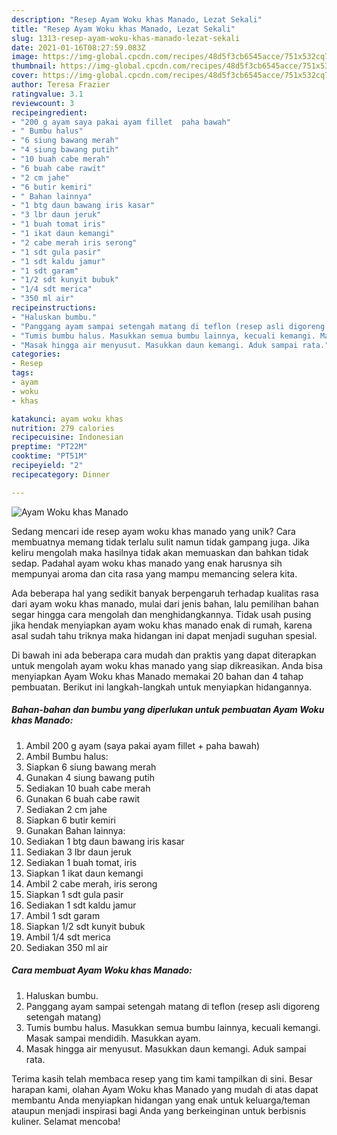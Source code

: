 ```yaml
---
description: "Resep Ayam Woku khas Manado, Lezat Sekali"
title: "Resep Ayam Woku khas Manado, Lezat Sekali"
slug: 1313-resep-ayam-woku-khas-manado-lezat-sekali
date: 2021-01-16T08:27:59.083Z
image: https://img-global.cpcdn.com/recipes/48d5f3cb6545acce/751x532cq70/ayam-woku-khas-manado-foto-resep-utama.jpg
thumbnail: https://img-global.cpcdn.com/recipes/48d5f3cb6545acce/751x532cq70/ayam-woku-khas-manado-foto-resep-utama.jpg
cover: https://img-global.cpcdn.com/recipes/48d5f3cb6545acce/751x532cq70/ayam-woku-khas-manado-foto-resep-utama.jpg
author: Teresa Frazier
ratingvalue: 3.1
reviewcount: 3
recipeingredient:
- "200 g ayam saya pakai ayam fillet  paha bawah"
- " Bumbu halus"
- "6 siung bawang merah"
- "4 siung bawang putih"
- "10 buah cabe merah"
- "6 buah cabe rawit"
- "2 cm jahe"
- "6 butir kemiri"
- " Bahan lainnya"
- "1 btg daun bawang iris kasar"
- "3 lbr daun jeruk"
- "1 buah tomat iris"
- "1 ikat daun kemangi"
- "2 cabe merah iris serong"
- "1 sdt gula pasir"
- "1 sdt kaldu jamur"
- "1 sdt garam"
- "1/2 sdt kunyit bubuk"
- "1/4 sdt merica"
- "350 ml air"
recipeinstructions:
- "Haluskan bumbu."
- "Panggang ayam sampai setengah matang di teflon (resep asli digoreng setengah matang)"
- "Tumis bumbu halus. Masukkan semua bumbu lainnya, kecuali kemangi. Masak sampai mendidih. Masukkan ayam."
- "Masak hingga air menyusut. Masukkan daun kemangi. Aduk sampai rata."
categories:
- Resep
tags:
- ayam
- woku
- khas

katakunci: ayam woku khas 
nutrition: 279 calories
recipecuisine: Indonesian
preptime: "PT22M"
cooktime: "PT51M"
recipeyield: "2"
recipecategory: Dinner

---
```



![Ayam Woku khas Manado](https://img-global.cpcdn.com/recipes/48d5f3cb6545acce/751x532cq70/ayam-woku-khas-manado-foto-resep-utama.jpg)

Sedang mencari ide resep ayam woku khas manado yang unik? Cara membuatnya memang tidak terlalu sulit namun tidak gampang juga. Jika keliru mengolah maka hasilnya tidak akan memuaskan dan bahkan tidak sedap. Padahal ayam woku khas manado yang enak harusnya sih mempunyai aroma dan cita rasa yang mampu memancing selera kita.



Ada beberapa hal yang sedikit banyak berpengaruh terhadap kualitas rasa dari ayam woku khas manado, mulai dari jenis bahan, lalu pemilihan bahan segar hingga cara mengolah dan menghidangkannya. Tidak usah pusing jika hendak menyiapkan ayam woku khas manado enak di rumah, karena asal sudah tahu triknya maka hidangan ini dapat menjadi suguhan spesial.


Di bawah ini ada beberapa cara mudah dan praktis yang dapat diterapkan untuk mengolah ayam woku khas manado yang siap dikreasikan. Anda bisa menyiapkan Ayam Woku khas Manado memakai 20 bahan dan 4 tahap pembuatan. Berikut ini langkah-langkah untuk menyiapkan hidangannya.

<!--inarticleads1-->

##### Bahan-bahan dan bumbu yang diperlukan untuk pembuatan Ayam Woku khas Manado:

1. Ambil 200 g ayam (saya pakai ayam fillet + paha bawah)
1. Ambil  Bumbu halus:
1. Siapkan 6 siung bawang merah
1. Gunakan 4 siung bawang putih
1. Sediakan 10 buah cabe merah
1. Gunakan 6 buah cabe rawit
1. Sediakan 2 cm jahe
1. Siapkan 6 butir kemiri
1. Gunakan  Bahan lainnya:
1. Sediakan 1 btg daun bawang iris kasar
1. Sediakan 3 lbr daun jeruk
1. Sediakan 1 buah tomat, iris
1. Siapkan 1 ikat daun kemangi
1. Ambil 2 cabe merah, iris serong
1. Siapkan 1 sdt gula pasir
1. Sediakan 1 sdt kaldu jamur
1. Ambil 1 sdt garam
1. Siapkan 1/2 sdt kunyit bubuk
1. Ambil 1/4 sdt merica
1. Sediakan 350 ml air




<!--inarticleads2-->

##### Cara membuat Ayam Woku khas Manado:

1. Haluskan bumbu.
1. Panggang ayam sampai setengah matang di teflon (resep asli digoreng setengah matang)
1. Tumis bumbu halus. Masukkan semua bumbu lainnya, kecuali kemangi. Masak sampai mendidih. Masukkan ayam.
1. Masak hingga air menyusut. Masukkan daun kemangi. Aduk sampai rata.




Terima kasih telah membaca resep yang tim kami tampilkan di sini. Besar harapan kami, olahan Ayam Woku khas Manado yang mudah di atas dapat membantu Anda menyiapkan hidangan yang enak untuk keluarga/teman ataupun menjadi inspirasi bagi Anda yang berkeinginan untuk berbisnis kuliner. Selamat mencoba!
